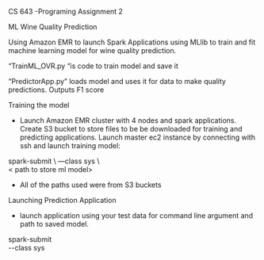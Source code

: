 CS 643 -Programing Assignment 2 

ML Wine Quality Prediction 

Using Amazon EMR to launch Spark Applications using MLlib to train and fit machine learning model for wine quality prediction.

“TrainML_OVR.py “is code to train model and save it

“PredictorApp.py” loads model and uses it for data to make quality predictions. Outputs F1 score


Training the model

- Launch Amazon EMR cluster with 4 nodes and spark applications. Create S3 bucket to store files to be be downloaded for training and predicting applications. 
Launch master ec2 instance by connecting with ssh and launch training model: 

spark-submit \ 
—class sys \ 
<path to TrainML_OVR.py> \
<path to training data file>  <path to testing data file> < path to store ml model>

- All of the paths used were from S3 buckets

Launching Prediction Application 

- launch application using your test data for command line argument and path to saved model. 

spark-submit \
--class sys \
<Path to PredictorApp.py> \
<Path to test data> <Path to saved model>




